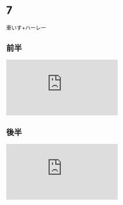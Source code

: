 # 7

車いす+ハーレー

## 前半

<iframe src="https://www.youtube.com/embed/Y5dZg-dzAM0?si=4I9_flPH1HrkLecx" title="YouTube video player" frameborder="0" allow="accelerometer; autoplay; clipboard-write; encrypted-media; gyroscope; picture-in-picture; web-share" allowfullscreen></iframe>

## 後半

<iframe src="https://www.youtube.com/embed/Fiu9B7UAVLk?si=B-6q5uW07h_r_2gm" title="YouTube video player" frameborder="0" allow="accelerometer; autoplay; clipboard-write; encrypted-media; gyroscope; picture-in-picture; web-share" allowfullscreen></iframe>
